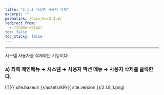 ```yaml
---
title: "2.1.8 시스템 사용자 삭제"
excerpt: ""
permalink: /docs/ko/2.1.8/
redirect_from:
  - /theme-setup/
toc: false
toc_sticky: false
---
```


---
시스템 사용자를 삭제하는 기능이다.

### a\)  좌측 메인메뉴 → 시스템 → 사용자 액션 메뉴 → 사용자 삭제를 클릭한다.
![]({{ site.baseurl }}/assets/KR/{{ site.version }}/2.1.8_1.png)
